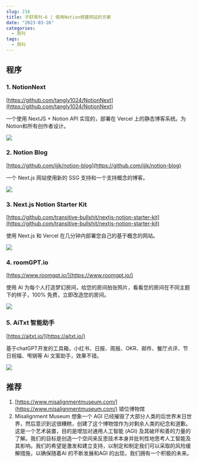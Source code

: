 ```yaml
---
slug: 216
title: 子舒周刊-6 | 使用Notion搭建网站的方案
date: "2023-03-26"
categories:
  - 周刊
tags:
  - 周刊
---
```


## 程序

### 1. NotionNext

[https://github.com/tangly1024/NotionNext](https://github.com/tangly1024/NotionNext)

一个使用 NextJS + Notion API 实现的，部署在 Vercel 上的静态博客系统。为Notion和所有创作者设计。

![](https://user-images.githubusercontent.com/65840178/224586403-2e39885c-17df-4cb2-bd12-7b4cde787db0.png)

### 2. Notion Blog

[https://github.com/ijjk/notion-blog](https://github.com/ijjk/notion-blog)

一个 Next.js 网站使用新的 SSG 支持和一个支持概念的博客。

![](https://user-images.githubusercontent.com/65840178/224586538-2d8b47f8-87e5-4781-82b5-d5e687ced921.png)

### 3. Next.js Notion Starter Kit

[https://github.com/transitive-bullshit/nextjs-notion-starter-kit](https://github.com/transitive-bullshit/nextjs-notion-starter-kit)

使用 Next.js 和 Vercel 在几分钟内部署您自己的基于概念的网站。

![](https://user-images.githubusercontent.com/65840178/224586576-a946c7a6-bb3a-40a2-82c9-b638291b102b.png)

### 4. roomGPT.io

[https://www.roomgpt.io/](https://www.roomgpt.io/)

使用 AI 为每个人打造梦幻房间，给您的房间拍张照片，看看您的房间在不同主题下的样子，100% 免费，立即改造您的房间。

![](https://user-images.githubusercontent.com/65840178/224688392-ed10378f-61d7-4b20-b85c-0d6877f2864b.png)

### 5. AiTxt 智能助手

[https://aitxt.io/](https://aitxt.io/)

基于chatGPT开发的工具箱，小红书、日报、周报、OKR、邮件、餐厅点评、节日祝福、甩锅等 Ai 文案助手，效果不错。

![](https://lovezsh.notion.site/image/https%3A%2F%2Fs3-us-west-2.amazonaws.com%2Fsecure.notion-static.com%2Fa4500c88-accb-4ae9-b1e3-712f570411eb%2FUntitled.png?table=block&amp;id=380886f6-ace7-4ce9-b196-a16aafc25ccb&amp;spaceId=a9c4a6f2-bae6-4ad1-9cee-1d02d7bf4f2f&amp;width=2000&amp;userId=&amp;cache=v2)

## 推荐

1.  [https://www.misalignmentmuseum.com/](https://www.misalignmentmuseum.com/) 错位博物馆
2.  Misalignment Museum 想象一个 AGI 已经摧毁了大部分人类的后世界末日世界，然后意识到这很糟糕，创建了这个博物馆作为对剩余人类的纪念和道歉。这是一个艺术装置，目的是增加对通用人工智能 (AGI) 及其破坏和善的力量的了解。我们的目标是创造一个空间来反思技术本身并批判性地思考人工智能及其影响。我们的希望是激发和建立支持，以制定和制定我们可以采取的风险缓解措施，以确保随着AI 的不断发展和AGI 的出现，我们拥有一个积极的未来。